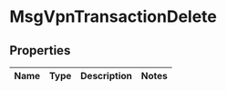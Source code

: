 
# MsgVpnTransactionDelete

## Properties
Name | Type | Description | Notes
------------ | ------------- | ------------- | -------------



